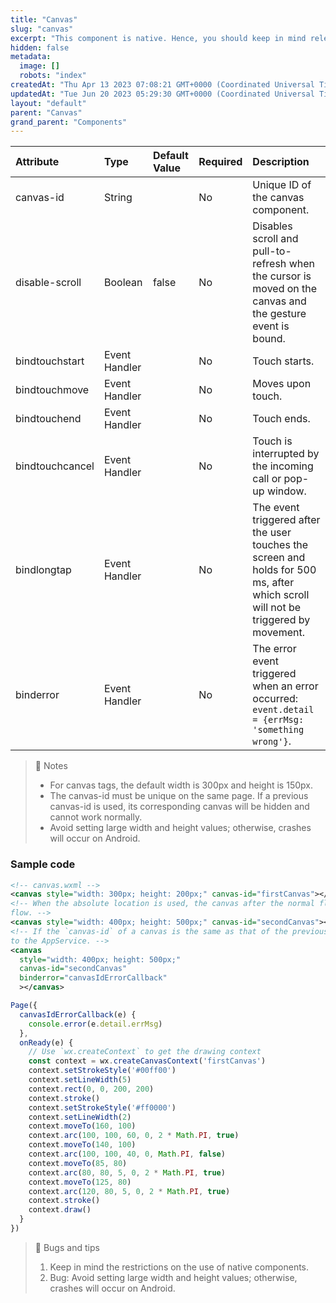 ```yaml
---
title: "Canvas"
slug: "canvas"
excerpt: "This component is native. Hence, you should keep in mind relevant limits when using it."
hidden: false
metadata: 
  image: []
  robots: "index"
createdAt: "Thu Apr 13 2023 07:08:21 GMT+0000 (Coordinated Universal Time)"
updatedAt: "Tue Jun 20 2023 05:29:30 GMT+0000 (Coordinated Universal Time)"
layout: "default"
parent: "Canvas"
grand_parent: "Components"
---
```

| Attribute       | Type          | Default Value | Required | Description                                                                                                                       |
| :-------------- | :------------ | :------------ | :------- | :-------------------------------------------------------------------------------------------------------------------------------- |
| canvas-id       | String        |               | No       | Unique ID of the canvas component.                                                                                                |
| disable-scroll  | Boolean       | false         | No       | Disables scroll and pull-to-refresh when the cursor is moved on the canvas and the gesture event is bound.                        |
| bindtouchstart  | Event Handler |               | No       | Touch starts.                                                                                                                     |
| bindtouchmove   | Event Handler |               | No       | Moves upon touch.                                                                                                                 |
| bindtouchend    | Event Handler |               | No       | Touch ends.                                                                                                                       |
| bindtouchcancel | Event Handler |               | No       | Touch is interrupted by the incoming call or pop-up window.                                                                       |
| bindlongtap     | Event Handler |               | No       | The event triggered after the user touches the screen and holds for 500 ms, after which scroll will not be triggered by movement. |
| binderror       | Event Handler |               | No       | The error event triggered when an error occurred: `event.detail = {errMsg: 'something wrong'}`.                                   |

> 📘 Notes
> 
> - For canvas tags, the default width is 300px and height is 150px.
> - The canvas-id must be unique on the same page. If a previous canvas-id is used, its corresponding canvas will be hidden and cannot work normally.
> - Avoid setting large width and height values; otherwise, crashes will occur on Android.

### Sample code

```xml WXML
<!-- canvas.wxml -->
<canvas style="width: 300px; height: 200px;" canvas-id="firstCanvas"></canvas>
<!-- When the absolute location is used, the canvas after the normal flow has a higher priority for showing than the canvas before the normal
flow. -->
<canvas style="width: 400px; height: 500px;" canvas-id="secondCanvas"></canvas>
<!-- If the `canvas-id` of a canvas is the same as that of the previous canvas, the canvas will not be shown, and an error event will be sent
to the AppService. -->
<canvas
  style="width: 400px; height: 500px;"
  canvas-id="secondCanvas"
  binderror="canvasIdErrorCallback"
  ></canvas>

```
```javascript JavaScript
Page({
  canvasIdErrorCallback(e) {
  	console.error(e.detail.errMsg)
  },
  onReady(e) {
    // Use `wx.createContext` to get the drawing context
    const context = wx.createCanvasContext('firstCanvas')
    context.setStrokeStyle('#00ff00')
    context.setLineWidth(5)
    context.rect(0, 0, 200, 200)
    context.stroke()
    context.setStrokeStyle('#ff0000')
    context.setLineWidth(2)
    context.moveTo(160, 100)
    context.arc(100, 100, 60, 0, 2 * Math.PI, true)
    context.moveTo(140, 100)
    context.arc(100, 100, 40, 0, Math.PI, false)
    context.moveTo(85, 80)
    context.arc(80, 80, 5, 0, 2 * Math.PI, true)
    context.moveTo(125, 80)
    context.arc(120, 80, 5, 0, 2 * Math.PI, true)
    context.stroke()
    context.draw()
  }
})
```

> 📘 Bugs and tips
> 
> 1. Keep in mind the restrictions on the use of native components.
> 2. Bug: Avoid setting large width and height values; otherwise, crashes will occur on Android.
